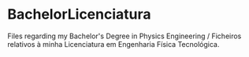 # BachelorLicenciatura
Files regarding my Bachelor's Degree in Physics Engineering / Ficheiros relativos à minha Licenciatura em Engenharia Física Tecnológica.
